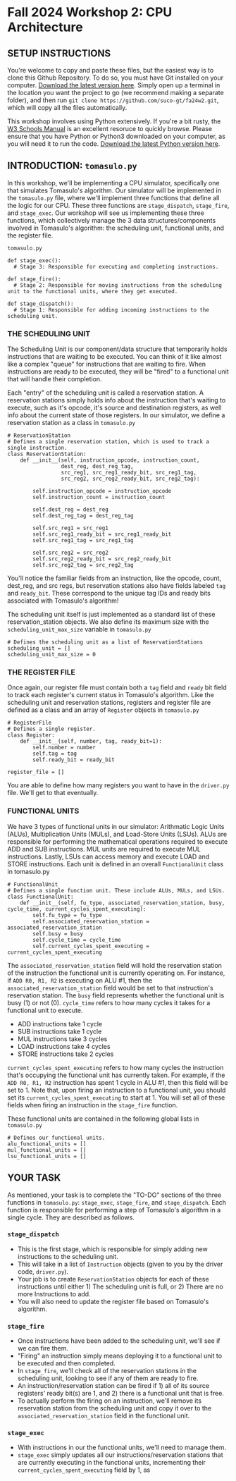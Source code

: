 # Fall 2024 Workshop 2: CPU Architecture

## SETUP INSTRUCTIONS

You're welcome to copy and paste these files, but the easiest way is to clone this Github Repository. To do so, you must have Git installed on your computer. [Download the latest version here](https://git-scm.com/downloads). Simply open up a terminal in the location you want the project to go (we recommend making a separate folder), and then run `git clone https://github.com/suco-gt/fa24w2.git`, which will copy all the files automatically.

This workshop involves using Python extensively. If you're a bit rusty, the [W3 Schools Manual](https://www.w3schools.com/python/) is an excellent resoruce to quickly browse. Please ensure that you have Python or Python3 downloaded on your computer, as you will need it to run the code. [Download the latest Python version here](https://www.python.org/downloads/). 

## INTRODUCTION: `tomasulo.py`

In this workshop, we'll be implementing a CPU simulator, specifically one that simulates Tomasulo's algorithm. Our simulator will be implemented in the `tomasulo.py` file, where we'll implement three functions that define all the logic for our CPU. These three functions are `stage_dispatch`, `stage_fire`, and `stage_exec`. Our workshop will see us implementing these three functions, which collectively manage the 3 data structures/components involved in Tomasulo's algorithm: the scheduling unit, functional units, and the register file. 

```
tomasulo.py

def stage_exec():
  # Stage 3: Responsible for executing and completing instructions.

def stage_fire():
  # Stage 2: Responsible for moving instructions from the scheduling unit to the functional units, where they get executed.

def stage_dispatch():
  # Stage 1: Responsible for adding incoming instructions to the scheduling unit.

```
### THE SCHEDULING UNIT
The Scheduling Unit is our component/data structure that temporarily holds instructions that are waiting to be executed. You can think of it like almost like a complex "queue" for instructions that are waiting to fire. When instructions are ready to be executed, they will be "fired" to a functional unit that will handle their completion. 

Each "entry" of the scheduling unit is called a reservation station. A reservation stations simply holds info about the instruction that's waiting to execute, such as it's opcode, it's source and destination registers, as well info about the current state of those registers. In our simulator, we define a reservation station as a class in `tomasulo.py`
```
# ReservationStation
# Defines a single reservation station, which is used to track a single instruction.
class ReservationStation:
    def __init__(self, instruction_opcode, instruction_count,
                 dest_reg, dest_reg_tag,
                 src_reg1, src_reg1_ready_bit, src_reg1_tag,
                 src_reg2, src_reg2_ready_bit, src_reg2_tag):

        self.instruction_opcode = instruction_opcode
        self.instruction_count = instruction_count

        self.dest_reg = dest_reg
        self.dest_reg_tag = dest_reg_tag

        self.src_reg1 = src_reg1
        self.src_reg1_ready_bit = src_reg1_ready_bit
        self.src_reg1_tag = src_reg1_tag

        self.src_reg2 = src_reg2
        self.src_reg2_ready_bit = src_reg2_ready_bit
        self.src_reg2_tag = src_reg2_tag
```
You'll notice the familiar fields from an instruction, like the opcode, count, dest_reg, and src regs, but reservation stations also have fields labeled `tag` and `ready_bit`. These correspond to the unique tag IDs and ready bits associated with Tomasulo's algorithm! 

The scheduling unit itself is just implemented as a standard list of these reservation_station objects. We also define its maximum size with the `scheduling_unit_max_size` variable in `tomasulo.py`
```
# Defines the scheduling unit as a list of ReservationStations
scheduling_unit = []
scheduling_unit_max_size = 0
```
### THE REGISTER FILE
Once again, our register file must contain both a `tag` field and `ready` bit field to track each register's current status in Tomasulo's algorithm. Like the scheduling unit and reservation stations, registers and register file are defined as a class and an array of `Register` objects in `tomasulo.py`
```
# RegisterFile
# Defines a single register.
class Register:
    def __init__(self, number, tag, ready_bit=1):
        self.number = number
        self.tag = tag
        self.ready_bit = ready_bit
```
```
register_file = []
```
You are able to define how many registers you want to have in the `driver.py` file. We'll get to that eventually.

### FUNCTIONAL UNITS
We have 3 types of functional units in our simulator: Arithmatic Logic Units (ALUs), Multiplication Units (MULs), and Load-Store Units (LSUs). ALUs are responsible for performing the mathematical operations required to execute ADD and SUB instructions. MUL units are required to execute MUL instructions. Lastly, LSUs can access memory and execute LOAD and STORE instructions. Each unit is defined in an overall `FunctionalUnit` class in tomasulo.py
```
# FunctionalUnit
# Defines a single function unit. These include ALUs, MULs, and LSUs.
class FunctionalUnit:
    def __init__(self, fu_type, associated_reservation_station, busy, cycle_time, current_cycles_spent_executing):
        self.fu_type = fu_type
        self.associated_reservation_station = associated_reservation_station
        self.busy = busy
        self.cycle_time = cycle_time
        self.current_cycles_spent_executing = current_cycles_spent_executing
```
The `associated_reservation_station` field will hold the reservation station of the instruction the functional unit is currently operating on. For instance, if `ADD R0, R1, R2` is executing on ALU #1, then the `associated_reservation_station` field would be set to that instruction's reservation station. The `busy` field represents whether the functional unit is busy (1) or not (0). `cycle_time` refers to how many cycles it takes for a functional unit to execute. 
* ADD instructions take 1 cycle
* SUB instructions take 1 cycle
* MUL instructions take 3 cycles
* LOAD instructions take 4 cycles
* STORE instructions take 2 cycles

`current_cycles_spent_executing` refers to how many cycles the instruction that's occupying the functional unit has currently taken. For example, if the `ADD R0, R1, R2` instruction has spent 1 cycle in ALU #1, then this field will be set to 1. Note that, upon firing an instruction to a functional unit, you should set its `current_cycles_spent_executing` to start at 1. You will set all of these fields when firing an instruction in the `stage_fire` function.

These functional units are contained in the following global lists in `tomasulo.py`
```
# Defines our functional units.
alu_functional_units = []
mul_functional_units = []
lsu_functional_units = []
```

## YOUR TASK
As mentioned, your task is to complete the "TO-DO" sections of the three functions in `tomasulo.py`: `stage_exec`, `stage_fire`, and `stage_dispatch`. Each function is responsible for performing a step of Tomasulo's algorithm in a single cycle. They are described as follows.

### `stage_dispatch`
* This is the first stage, which is responsible for simply adding new instructions to the scheduling unit.
* This will take in a list of `Instruction` objects (given to you by the driver code, `driver.py`).
* Your job is to create `ReservationStation` objects for each of these instructions until either 1) The scheduling unit is full, or 2) There are no more Instructions to add.
* You will also need to update the register file based on Tomasulo's algorithm.

### `stage_fire`
* Once instructions have been added to the scheduling unit, we'll see if we can fire them.
* "Firing" an instruction simply means deploying it to a functional unit to be executed and then completed.
* In `stage_fire`, we'll check all of the reservation stations in the scheduling unit, looking to see if any of them are ready to fire.
* An instruction/reservation station can be fired if 1) all of its source registers' ready bit(s) are 1, and 2) there is a functional unit that is free.
* To actually perform the firing on an instruction, we'll remove its reservation station from the scheduling unit and copy it over to the `associated_reservation_station` field in the functional unit.

### `stage_exec`
* With instructions in our the functional units, we'll need to manage them.
* `stage_exec` simply updates all our instructions/reservation stations that are currently executing in the functional units, incrementing their `current_cycles_spent_executing` field by 1, as 
